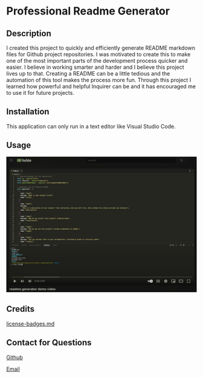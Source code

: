 
  
  # Professional Readme Generator

  ## Description
  I created this project to quickly and efficiently generate README markdown files for Github project repositories. I was motivated to create this to make one of the most important parts of the development process quicker and easier. I believe in working smarter and harder and I believe this project lives up to that. Creating a README can be a little tedious and the automation of this tool makes the process more fun. Through this project I learned how powerful and helpful Inquirer can be and it has encouraged me to use it for future projects. 

  ## Installation
  This application can only run in a text editor like Visual Studio Code.

  ## Usage
  
  [![Demo-video](/assets/readme-gen-youtube.jpg)](https://youtu.be/ZvP3ic7ICj0 "README generator demo video")



  ## Credits
  [license-badges.md](https://gist.github.com/lukas-h/2a5d00690736b4c3a7ba)

  ## Contact for Questions
  [Github](https://www.github.com/jesse-howell)

  [Email](mailto:jessehowell.dev@tutanota.com)
  